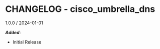 # CHANGELOG - cisco_umbrella_dns

<!-- towncrier release notes start -->

1.0.0 / 2024-01-01

***Added***:

* Initial Release
